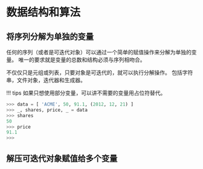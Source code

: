 # 数据结构和算法

## 将序列分解为单独的变量

任何的序列（或者是可迭代对象）可以通过一个简单的赋值操作来分解为单独的变量。 唯一的要求就是变量的总数和结构必须与序列相吻合。

不仅仅只是元组或列表，只要对象是可迭代的，就可以执行分解操作。 包括字符串，文件对象，迭代器和生成器。

!!! tips
    如果只想使用部分变量，可以讲不需要的变量用占位符替代。

```python 
>>> data = [ 'ACME', 50, 91.1, (2012, 12, 21) ]
>>> _, shares, price, _ = data
>>> shares
50
>>> price
91.1
>>>
```

## 解压可迭代对象赋值给多个变量


